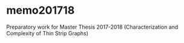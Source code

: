 # memo201718
Preparatory work for Master Thesis 2017-2018 (Characterization and Complexity of Thin Strip Graphs)
